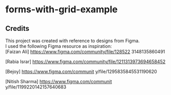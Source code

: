 # forms-with-grid-example

## Credits
This project was created with reference to designs from Figma.  
I used the following Figma resource as inspiration:  
[Faizan Ali] https://www.figma.com/community/file/128522 3148135860491

[Rabia Israr] https://www.figma.com/community/file/1211313973694658452

[Bejoy] https://www.figma.com/communit y/file/1295835845531190620

[Nitish Sharma] https://www.figma.com/communit y/file/1199220142157640683